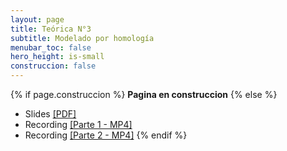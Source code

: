 ```yaml
---
layout: page
title: Teórica N°3
subtitle: Modelado por homología
menubar_toc: false
hero_height: is-small
construccion: false
---
```


{% if page.construccion %}
**Pagina en construccion**
{% else %}
- Slides [[PDF]](https://drive.google.com/file/d/17AS1dJHTmPfJEgiG5pTmnqOWePfGCbEy/view?usp=sharing)
- Recording [[Parte 1 - MP4]](https://drive.google.com/file/d/1kiBFUxsHmOadF3GZo6hW34lmHxSLf51x/view?usp=sharing)
- Recording [[Parte 2 - MP4]](https://drive.google.com/file/d/1MmDQ_PIva_xyEJpQDOTWKB-HG7LyDBve/view?usp=sharing)
{% endif %}
